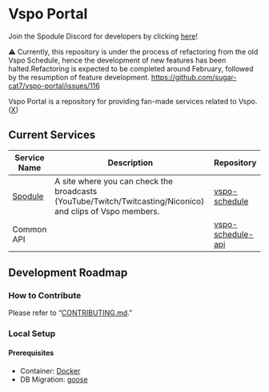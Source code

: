 # Vspo Portal

Join the Spodule Discord for developers by clicking [here](https://discord.gg/Q7Hm8h3HAG)!

⚠️ Currently, this repository is under the process of refactoring from the old Vspo Schedule, hence the development of new features has been halted.Refactoring is expected to be completed around February, followed by the resumption of feature development. https://github.com/sugar-cat7/vspo-portal/issues/116

Vspo Portal is a repository for providing fan-made services related to Vspo. ([X](https://twitter.com/vspodule))

## Current Services

| Service Name                                          | Description                                                                                                | Repository                                |
| ----------------------------------------------------- | ---------------------------------------------------------------------------------------------------------- | ----------------------------------------- |
| [Spodule](https://www.vspo-schedule.com/schedule/all) | A site where you can check the broadcasts (YouTube/Twitch/Twitcasting/Niconico) and clips of Vspo members. | [vspo-schedule](./service/vspo-schedule/) |
| Common API                                            |                                                                                                            | [vspo-schedule-api](./service/cron/)      |


## Development Roadmap

### How to Contribute
Please refer to “[CONTRIBUTING.md](./CONTRIBUTING.md).”

### Local Setup

#### Prerequisites
- Container: [Docker](https://www.docker.com/)
- DB Migration: [goose](https://github.com/pressly/goose)

